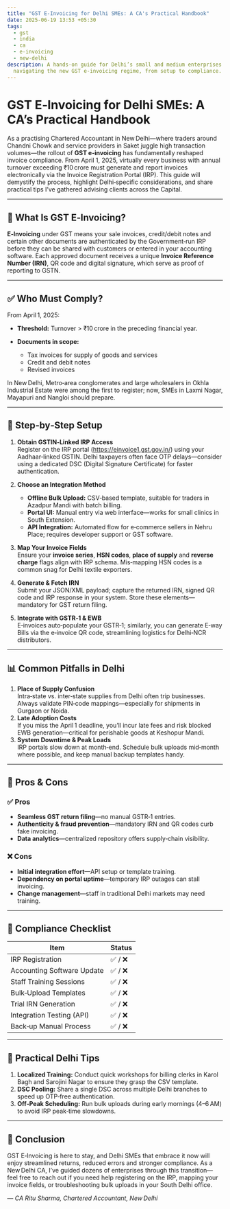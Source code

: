 ```yaml
---
title: "GST E-Invoicing for Delhi SMEs: A CA's Practical Handbook"
date: 2025-06-19 13:53 +05:30
tags:
  - gst
  - india
  - ca
  - e-invoicing
  - new-delhi
description: A hands‑on guide for Delhi’s small and medium enterprises on
  navigating the new GST e‑invoicing regime, from setup to compliance.
---
```

# GST E‑Invoicing for Delhi SMEs: A CA’s Practical Handbook

As a practising Chartered Accountant in New Delhi—where traders around Chandni Chowk and service providers in Saket juggle high transaction volumes—the rollout of **GST e‑invoicing** has fundamentally reshaped invoice compliance. From April 1, 2025, virtually every business with annual turnover exceeding ₹10 crore must generate and report invoices electronically via the Invoice Registration Portal (IRP). This guide will demystify the process, highlight Delhi‑specific considerations, and share practical tips I’ve gathered advising clients across the Capital.

- - -

## 📘 What Is GST E‑Invoicing?

**E‑Invoicing** under GST means your sale invoices, credit/debit notes and certain other documents are authenticated by the Government‑run IRP before they can be shared with customers or entered in your accounting software. Each approved document receives a unique **Invoice Reference Number (IRN)**, QR code and digital signature, which serve as proof of reporting to GSTN.

- - -

## ✅ Who Must Comply?

From April 1, 2025:

* **Threshold:** Turnover > ₹10 crore in the preceding financial year.  
* **Documents in scope:**  

  * Tax invoices for supply of goods and services  
  * Credit and debit notes  
  * Revised invoices  

In New Delhi, Metro‑area conglomerates and large wholesalers in Okhla Industrial Estate were among the first to register; now, SMEs in Laxmi Nagar, Mayapuri and Nangloi should prepare.

- - -

## 🔧 Step‑by‑Step Setup

1. **Obtain GSTIN‑Linked IRP Access**\
   Register on the IRP portal (https://einvoice1.gst.gov.in/) using your Aadhaar‑linked GSTIN. Delhi taxpayers often face OTP delays—consider using a dedicated DSC (Digital Signature Certificate) for faster authentication.
2. **Choose an Integration Method**  

   * **Offline Bulk Upload:** CSV‑based template, suitable for traders in Azadpur Mandi with batch billing.  
   * **Portal UI:** Manual entry via web interface—works for small clinics in South Extension.  
   * **API Integration:** Automated flow for e‑commerce sellers in Nehru Place; requires developer support or GST software.
3. **Map Your Invoice Fields**\
   Ensure your **invoice series**, **HSN codes**, **place of supply** and **reverse charge** flags align with IRP schema. Mis‑mapping HSN codes is a common snag for Delhi textile exporters.
4. **Generate & Fetch IRN**\
   Submit your JSON/XML payload; capture the returned IRN, signed QR code and IRP response in your system. Store these elements—mandatory for GST return filing.
5. **Integrate with GSTR‑1 & EWB**\
   E‑invoices auto‑populate your GSTR‑1; similarly, you can generate E‑way Bills via the e‑invoice QR code, streamlining logistics for Delhi‑NCR distributors.

- - -

## 📊 Common Pitfalls in Delhi

1. **Place of Supply Confusion**\
   Intra‑state vs. inter‑state supplies from Delhi often trip businesses. Always validate PIN‑code mappings—especially for shipments in Gurgaon or Noida.
2. **Late Adoption Costs**\
   If you miss the April 1 deadline, you’ll incur late fees and risk blocked EWB generation—critical for perishable goods at Keshopur Mandi.
3. **System Downtime & Peak Loads**\
   IRP portals slow down at month‑end. Schedule bulk uploads mid‑month where possible, and keep manual backup templates handy.

- - -

## 🧠 Pros & Cons

### ✅ Pros

* **Seamless GST return filing**—no manual GSTR‑1 entries.  
* **Authenticity & fraud prevention**—mandatory IRN and QR codes curb fake invoicing.  
* **Data analytics**—centralized repository offers supply‑chain visibility.

### ❌ Cons

* **Initial integration effort**—API setup or template training.  
* **Dependency on portal uptime**—temporary IRP outages can stall invoicing.  
* **Change management**—staff in traditional Delhi markets may need training.

- - -

## 🔄 Compliance Checklist

| Item                       | Status |
| -------------------------- | ------ |
| IRP Registration           | ✅ / ❌  |
| Accounting Software Update | ✅ / ❌  |
| Staff Training Sessions    | ✅ / ❌  |
| Bulk‑Upload Templates      | ✅ / ❌  |
| Trial IRN Generation       | ✅ / ❌  |
| Integration Testing (API)  | ✅ / ❌  |
| Back‑up Manual Process     | ✅ / ❌  |

- - -

## 📝 Practical Delhi Tips

1. **Localized Training:** Conduct quick workshops for billing clerks in Karol Bagh and Sarojini Nagar to ensure they grasp the CSV template.  
2. **DSC Pooling:** Share a single DSC across multiple Delhi branches to speed up OTP‑free authentication.  
3. **Off‑Peak Scheduling:** Run bulk uploads during early mornings (4–6 AM) to avoid IRP peak‑time slowdowns.

- - -

## 🚀 Conclusion

GST E‑Invoicing is here to stay, and Delhi SMEs that embrace it now will enjoy streamlined returns, reduced errors and stronger compliance. As a New Delhi CA, I’ve guided dozens of enterprises through this transition—feel free to reach out if you need help registering on the IRP, mapping your invoice fields, or troubleshooting bulk uploads in your South Delhi office.

*— CA Ritu Sharma, Chartered Accountant, New Delhi*
